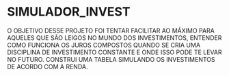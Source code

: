# SIMULADOR_INVEST
O OBJETIVO DESSE PROJETO FOI TENTAR FACILITAR AO MÁXIMO PARA AQUELES QUE SÃO LEIGOS NO MUNDO DOS INVESTIMENTOS, ENTENDER COMO FUNCIONA OS JUROS COMPOSTOS QUANDO SE CRIA UMA DISCIPLINA DE INVESTIMENTO CONSTANTE E ONDE ISSO PODE TE LEVAR NO FUTURO. 
CONSTRUI UMA TABELA SIMULANDO OS INVESTIMENTOS DE ACORDO COM A RENDA. 
